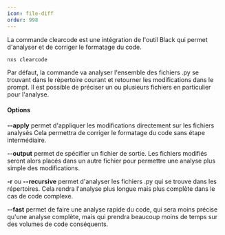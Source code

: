 ```yaml
---
icon: file-diff
order: 998
---
```

La commande clearcode est une intégration de l'outil Black qui permet d'analyser et de corriger le formatage du code.

```console
nxs clearcode
```

Par défaut, la commande va analyser l'ensemble des fichiers .py se trouvant dans le répertoire courant et retourner les modifications dans le prompt.
Il est possible de préciser un ou plusieurs fichiers en particulier pour l'analyse.

#### Options

**--apply** permet d'appliquer les modifications directement sur les fichiers analysés
Cela permettra de corriger le formatage du code sans étape intermédiaire.<br>

**--output** permet de spécifier un fichier de sortie. Les fichiers modifiés seront alors placés dans un autre fichier pour permettre une analyse plus simple des modifications.<br>

**-r** ou **--recursive** permet d'analyser les fichiers .py qui se trouve dans les répertoires.
Cela rendra l'analyse plus longue mais plus complète dans le cas de code complexe.<br>

**--fast** permet de faire une analyse rapide du code, qui sera moins précise qu'une analyse complète, mais qui prendra beaucoup moins de temps sur des volumes de code conséquents.<br>


